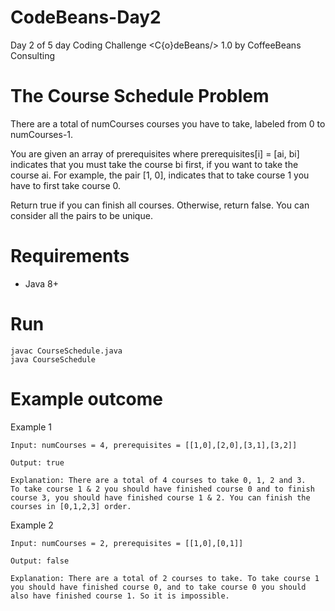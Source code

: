 # CodeBeans-Day2
Day 2 of 5 day Coding Challenge &lt;C{o}deBeans/> 1.0 by CoffeeBeans Consulting

# The Course Schedule Problem
There are a total of numCourses courses you have to take, labeled from 0 to numCourses-1. 

You are given an array of prerequisites where prerequisites[i] = [ai, bi] indicates that you must take the course bi first, if you want to take the course ai.
For example, the pair [1, 0], indicates that to take course 1 you have to first take course 0.

Return true if you can finish all courses. Otherwise, return false. You can consider all the pairs to be unique.

# Requirements
 * Java 8+

# Run
```
javac CourseSchedule.java
java CourseSchedule
```

# Example outcome

Example 1
```
Input: numCourses = 4, prerequisites = [[1,0],[2,0],[3,1],[3,2]]

Output: true

Explanation: There are a total of 4 courses to take 0, 1, 2 and 3. 
To take course 1 & 2 you should have finished course 0 and to finish course 3, you should have finished course 1 & 2. You can finish the courses in [0,1,2,3] order.
```

Example 2
```
Input: numCourses = 2, prerequisites = [[1,0],[0,1]]

Output: false

Explanation: There are a total of 2 courses to take. To take course 1 you should have finished course 0, and to take course 0 you should also have finished course 1. So it is impossible.
```
